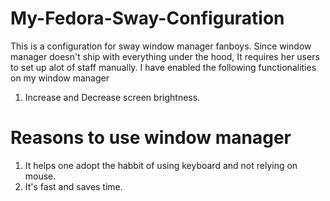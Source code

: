# My-Fedora-Sway-Configuration

This is a configuration for sway window manager fanboys. Since window manager doesn't ship with everything under the hood, It requires her
users to set up alot of staff manually. I have enabled the following functionalities on my window manager
1. Increase and Decrease screen brightness.

# Reasons to use window manager
1. It helps one adopt the habbit of using keyboard and not relying on mouse.
2. It's fast and saves time.
